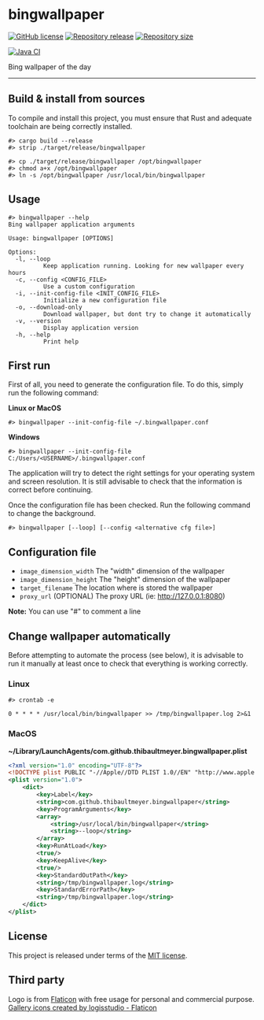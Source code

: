 # bingwallpaper

[![GitHub license](https://img.shields.io/badge/license-MIT-blue.svg)](https://github.com/thibaultmeyer/bingwallpaper/blob/master/LICENSE)
[![Repository release](https://img.shields.io/github/v/release/thibaultmeyer/bingwallpaper?logo=github)](https://github.com/thibaultmeyer/bingwallpaper/releases)
[![Repository size](https://img.shields.io/github/repo-size/thibaultmeyer/bingwallpaper.svg?logo=git)](https://github.com/thibaultmeyer/bingwallpaper)

[![Java CI](https://img.shields.io/github/actions/workflow/status/thibaultmeyer/bingwallpaper/build.yml?logo=github&color=%231da868&branch=main)](https://github.com/thibaultmeyer/bingwallpaper/actions/workflows/build.yml)


Bing wallpaper of the day
*****


## Build & install from sources
To compile and install this project, you must ensure that Rust and adequate toolchain are being correctly installed.

```shell
#> cargo build --release
#> strip ./target/release/bingwallpaper

#> cp ./target/release/bingwallpaper /opt/bingwallpaper
#> chmod a+x /opt/bingwallpaper
#> ln -s /opt/bingwallpaper /usr/local/bin/bingwallpaper
```



## Usage

```shell
#> bingwallpaper --help
Bing wallpaper application arguments

Usage: bingwallpaper [OPTIONS]

Options:
  -l, --loop
          Keep application running. Looking for new wallpaper every hours
  -c, --config <CONFIG_FILE>
          Use a custom configuration
  -i, --init-config-file <INIT_CONFIG_FILE>
          Initialize a new configuration file
  -o, --download-only
          Download wallpaper, but dont try to change it automatically
  -v, --version
          Display application version
  -h, --help
          Print help

```



## First run

First of all, you need to generate the configuration file. To do this, simply run the following command:


**Linux or MacOS**
```shell
#> bingwallpaper --init-config-file ~/.bingwallpaper.conf
```


**Windows**
```shell
#> bingwallpaper --init-config-file C:/Users/<USERNAME>/.bingwallpaper.conf
```

The application will try to detect the right settings for your operating system and screen resolution. It is still advisable to check that the information is correct before continuing.

Once the configuration file has been checked. Run the following command to change the background.

```shell
#> bingwallpaper [--loop] [--config <alternative cfg file>]
```



## Configuration file

* `image_dimension_width` The "width" dimension of the wallpaper
* `image_dimension_height` The "height" dimension of the wallpaper
* `target_filename` The location where is stored the wallpaper
* `proxy_url` (OPTIONAL) The proxy URL (ie: http://127.0.0.1:8080)

**Note:** You can use "#" to comment a line



## Change wallpaper automatically

Before attempting to automate the process (see below), it is advisable to run it manually at least once to check that everything is working correctly.


### Linux

```shell
#> crontab -e
```

```
0 * * * * /usr/local/bin/bingwallpaper >> /tmp/bingwallpaper.log 2>&1
```


### MacOS
**~/Library/LaunchAgents/com.github.thibaultmeyer.bingwallpaper.plist**
```xml
<?xml version="1.0" encoding="UTF-8"?>
<!DOCTYPE plist PUBLIC "-//Apple//DTD PLIST 1.0//EN" "http://www.apple.com/DTDs/PropertyList-1.0.dtd">
<plist version="1.0">
    <dict>
        <key>Label</key>
        <string>com.github.thibaultmeyer.bingwallpaper</string>
        <key>ProgramArguments</key>
        <array>
            <string>/usr/local/bin/bingwallpaper</string>
            <string>--loop</string>
        </array>
        <key>RunAtLoad</key>
        <true/>
        <key>KeepAlive</key>
        <true/>
        <key>StandardOutPath</key>
        <string>/tmp/bingwallpaper.log</string>
        <key>StandardErrorPath</key>
        <string>/tmp/bingwallpaper.log</string>
    </dict>
</plist>
```



## License
This project is released under terms of the [MIT license](https://github.com/thibaultmeyer/bingwallpaper/blob/master/LICENSE).



## Third party
Logo is from [Flaticon](https://www.flaticon.com) with
free usage for personal and commercial purpose. <a href="https://www.flaticon.com/free-icons/gallery" title="gallery icons">Gallery icons created by logisstudio - Flaticon</a>
